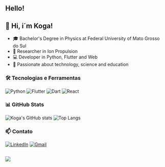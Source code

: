 ## Hello!

## 👋 Hi, i´m Koga!
- 🎓 Bachelor's Degree in Physics at Federal University of Mato Grosso do Sul
- 🧪 Researcher in Ion Propulsion
- 💻 Developer in Python, Flutter and Web
- 🚀 Passionate about technology, science and education

### 🛠️ Tecnologias e Ferramentas
![Python](https://img.shields.io/badge/Python-3670A0?style=for-the-badge&logo=python&logoColor=ffdd54)
![Flutter](https://img.shields.io/badge/Flutter-02569B?style=for-the-badge&logo=flutter&logoColor=white)
![Dart](https://img.shields.io/badge/Dart-0175C2?style=for-the-badge&logo=dart&logoColor=white)
![React](https://img.shields.io/badge/React-20232A?style=for-the-badge&logo=react&logoColor=61DAFB)

### 📊 GitHub Stats
![Koga's GitHub stats](https://github-readme-stats.vercel.app/api?username=SEU_USUARIO&show_icons=true&theme=radical)
![Top Langs](https://github-readme-stats.vercel.app/api/top-langs/?username=SEU_USUARIO&layout=compact&theme=radical)

### 📫 Contato
[![LinkedIn](https://img.shields.io/badge/-LinkedIn-blue?style=flat-square&logo=linkedin&logoColor=white)](https://linkedin.com/in/SEULINKEDIN)
[![Gmail](https://img.shields.io/badge/-Email-D14836?style=flat-square&logo=gmail&logoColor=white)](mailto:gustavokoga31@gmail.com)


  ##
  
  <div>
  <a href="https://www.instagram.com/_gustavokoga_/" target="_blank"><img src="https://img.shields.io/badge/-Instagram-%23E4405F?style=for-the-badge&logo=instagram&logoColor=white" target="_blank"></a>
  </div>

